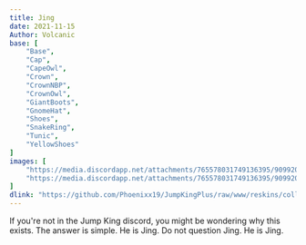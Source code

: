 ```yaml
---
title: Jing
date: 2021-11-15
Author: Volcanic
base: [
    "Base", 
    "Cap",
    "CapeOwl",
    "Crown",
    "CrownNBP",
    "CrownOwl",
    "GiantBoots",
    "GnomeHat",
    "Shoes",
    "SnakeRing",
    "Tunic",
    "YellowShoes"
]
images: [
    "https://media.discordapp.net/attachments/765578031749136395/909920947727913020/jingthumbnail.png",
    "https://media.discordapp.net/attachments/765578031749136395/909920981211045888/jingitem.png"
]
dlink: "https://github.com/Phoenixx19/JumpKingPlus/raw/www/reskins/collections/Jing.zip"
---
```


If you're not in the Jump King discord, you might be wondering why this exists. The answer is simple. He is Jing. Do not question Jing. He is Jing.

